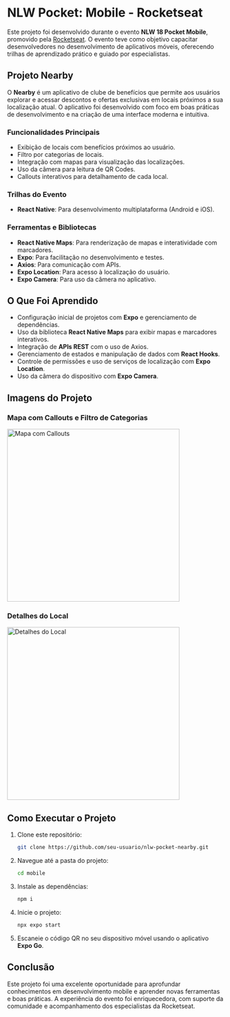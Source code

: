 # NLW Pocket: Mobile - Rocketseat

Este projeto foi desenvolvido durante o evento **NLW 18 Pocket Mobile**, promovido pela [Rocketseat](https://www.rocketseat.com.br). O evento teve como objetivo capacitar desenvolvedores no desenvolvimento de aplicativos móveis, oferecendo trilhas de aprendizado prático e guiado por especialistas.

## Projeto Nearby

O **Nearby** é um aplicativo de clube de benefícios que permite aos usuários explorar e acessar descontos e ofertas exclusivas em locais próximos a sua localização atual. O aplicativo foi desenvolvido com foco em boas práticas de desenvolvimento e na criação de uma interface moderna e intuitiva.

### Funcionalidades Principais

- Exibição de locais com benefícios próximos ao usuário.
- Filtro por categorias de locais.
- Integração com mapas para visualização das localizações.
- Uso da câmera para leitura de QR Codes.
- Callouts interativos para detalhamento de cada local.


### Trilhas do Evento

- **React Native**: Para desenvolvimento multiplataforma (Android e iOS).

### Ferramentas e Bibliotecas

- **React Native Maps**: Para renderização de mapas e interatividade com marcadores.
- **Expo**: Para facilitação no desenvolvimento e testes.
- **Axios**: Para comunicação com APIs.
- **Expo Location**: Para acesso à localização do usuário.
- **Expo Camera**: Para uso da câmera no aplicativo.

## O Que Foi Aprendido

- Configuração inicial de projetos com **Expo** e gerenciamento de dependências.
- Uso da biblioteca **React Native Maps** para exibir mapas e marcadores interativos.
- Integração de **APIs REST** com o uso de Axios.
- Gerenciamento de estados e manipulação de dados com **React Hooks**.
- Controle de permissões e uso de serviços de localização com **Expo Location**.
- Uso da câmera do dispositivo com **Expo Camera**.

## Imagens do Projeto

### Mapa com Callouts e Filtro de Categorias

<img src="./images/mapa-com-callouts.jpg" alt="Mapa com Callouts" width="400" />

### Detalhes do Local

<img src="./images/detalhes-do-local.jpg" alt="Detalhes do Local" width="400" />

## Como Executar o Projeto

1. Clone este repositório:
   ```bash
   git clone https://github.com/seu-usuario/nlw-pocket-nearby.git
   ```
2. Navegue até a pasta do projeto:
   ```bash
   cd mobile
   ```
3. Instale as dependências:
   ```bash
   npm i
   ```
4. Inicie o projeto:
   ```bash
   npx expo start
   ```
5. Escaneie o código QR no seu dispositivo móvel usando o aplicativo **Expo Go**.

## Conclusão

Este projeto foi uma excelente oportunidade para aprofundar conhecimentos em desenvolvimento mobile e aprender novas ferramentas e boas práticas. A experiência do evento foi enriquecedora, com suporte da comunidade e acompanhamento dos especialistas da Rocketseat.

